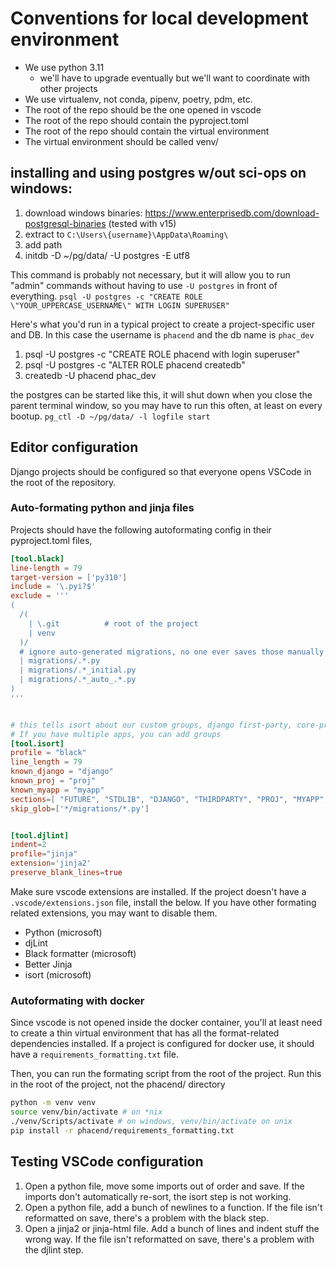 # Conventions for local development environment

- We use python 3.11
    - we'll have to upgrade eventually but we'll want to coordinate with other projects
- We use virtualenv, not conda, pipenv, poetry, pdm, etc. 
- The root of the repo should be the one opened in vscode 
- The root of the repo should contain the pyproject.toml
- The root of the repo should contain the virtual environment
- The virtual environment should be called venv/

## installing and using postgres w/out sci-ops on windows:

1. download windows binaries: https://www.enterprisedb.com/download-postgresql-binaries (tested with v15)
2. extract to `C:\Users\{username}\AppData\Roaming\`
2. add path 
3. initdb -D ~/pg/data/ -U postgres -E utf8

This command is probably not necessary, but it will allow you to run "admin" commands without having to use `-U postgres` in front of everything.
`psql -U postgres -c "CREATE ROLE \"YOUR_UPPERCASE_USERNAME\" WITH LOGIN SUPERUSER"`


Here's what you'd run in a typical project to create a project-specific user and DB. In this case the username is `phacend` and the db name is `phac_dev`
1. psql -U postgres -c "CREATE ROLE phacend with login superuser"
2. psql -U postgres -c "ALTER ROLE phacend createdb"
3. createdb -U phacend phac_dev

the postgres can be started like this, it will shut down when you close the parent terminal window, so you may have to run this often, at least on every bootup. 
`pg_ctl -D ~/pg/data/ -l logfile start`


## Editor configuration

Django projects should be configured so that everyone opens VSCode in the root of the repository.

### Auto-formating python and jinja files

Projects should have the following autoformating config in their pyproject.toml files,

```toml
[tool.black]
line-length = 79
target-version = ['py310']
include = '\.pyi?$'
exclude = '''
(
  /(
    | \.git          # root of the project
    | venv
  )/
  # ignore auto-generated migrations, no one ever saves those manually
  | migrations/.*.py 
  | migrations/.*_initial.py 
  | migrations/.*_auto_.*.py 
)
'''


# this tells isort about our custom groups, django first-party, core-project and app. 
# If you have multiple apps, you can add groups
[tool.isort]
profile = "black"
line_length = 79
known_django = "django"
known_proj = "proj"
known_myapp = "myapp"
sections=[ "FUTURE", "STDLIB", "DJANGO", "THIRDPARTY", "PROJ", "MYAPP", "FIRSTPARTY", "LOCALFOLDER" ]
skip_glob=['*/migrations/*.py']


[tool.djlint]
indent=2
profile="jinja"
extension='jinja2'
preserve_blank_lines=true
```


Make sure vscode extensions are installed. If the project doesn't have a `.vscode/extensions.json` file, install the below. If you have other formating related extensions, you may want to disable them. 

- Python (microsoft)
- djLint
- Black formatter (microsoft)
- Better Jinja
- isort (microsoft)


### Autoformating with docker

Since vscode is not opened inside the docker container, you'll at least need to create a thin virtual environment that has all the format-related dependencies installed. If a project is configured for docker use, it should have a `requirements_formatting.txt` file.

Then, you can run the formating script from the root of the project. Run this in the root of the project, not the phacend/ directory

```bash
python -m venv venv
source venv/bin/activate # on *nix
./venv/Scripts/activate # on windows, venv/bin/activate on unix
pip install -r phacend/requirements_formatting.txt
```


## Testing VSCode configuration

1. Open a python file, move some imports out of order and save. If the imports don't automatically re-sort, the isort step is not working. 
2. Open a python file, add a bunch of newlines to a function. If the file isn't reformatted on save, there's a problem with the black step.
3. Open a jinja2 or jinja-html file. Add a bunch of lines and indent stuff the wrong way. If the file isn't reformatted on save, there's a problem with the djlint step.
